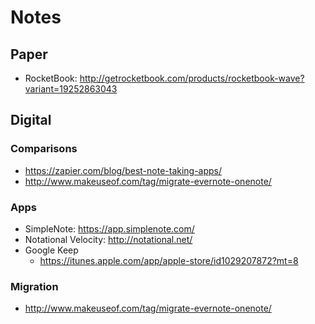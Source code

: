 # Notes

## Paper

* RocketBook: <http://getrocketbook.com/products/rocketbook-wave?variant=19252863043>

## Digital
### Comparisons
* <https://zapier.com/blog/best-note-taking-apps/>
* <http://www.makeuseof.com/tag/migrate-evernote-onenote/>

### Apps
* SimpleNote: <https://app.simplenote.com/>
* Notational Velocity: <http://notational.net/>
* Google Keep
	* <https://itunes.apple.com/app/apple-store/id1029207872?mt=8>

### Migration
* <http://www.makeuseof.com/tag/migrate-evernote-onenote/>